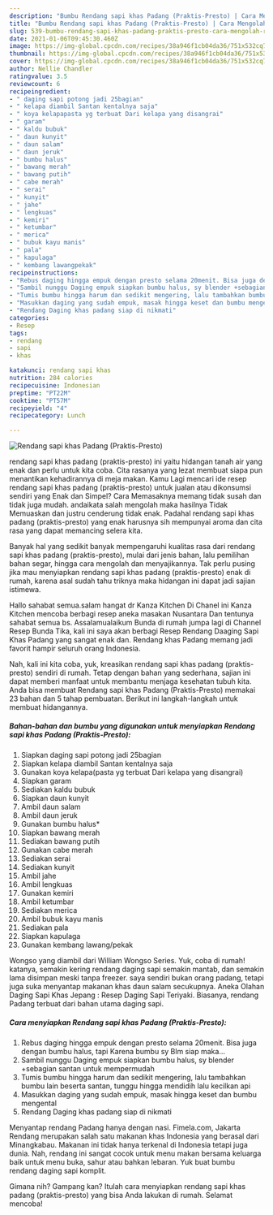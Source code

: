 ```yaml
---
description: "Bumbu Rendang sapi khas Padang (Praktis-Presto) | Cara Mengolah Rendang sapi khas Padang (Praktis-Presto) Yang Enak dan Simpel"
title: "Bumbu Rendang sapi khas Padang (Praktis-Presto) | Cara Mengolah Rendang sapi khas Padang (Praktis-Presto) Yang Enak dan Simpel"
slug: 539-bumbu-rendang-sapi-khas-padang-praktis-presto-cara-mengolah-rendang-sapi-khas-padang-praktis-presto-yang-enak-dan-simpel
date: 2021-01-06T09:45:30.460Z
image: https://img-global.cpcdn.com/recipes/38a946f1cb04da36/751x532cq70/rendang-sapi-khas-padang-praktis-presto-foto-resep-utama.jpg
thumbnail: https://img-global.cpcdn.com/recipes/38a946f1cb04da36/751x532cq70/rendang-sapi-khas-padang-praktis-presto-foto-resep-utama.jpg
cover: https://img-global.cpcdn.com/recipes/38a946f1cb04da36/751x532cq70/rendang-sapi-khas-padang-praktis-presto-foto-resep-utama.jpg
author: Nellie Chandler
ratingvalue: 3.5
reviewcount: 6
recipeingredient:
- " daging sapi potong jadi 25bagian"
- " kelapa diambil Santan kentalnya saja"
- " koya kelapapasta yg terbuat Dari kelapa yang disangrai"
- " garam"
- " kaldu bubuk"
- " daun kunyit"
- " daun salam"
- " daun jeruk"
- " bumbu halus"
- " bawang merah"
- " bawang putih"
- " cabe merah"
- " serai"
- " kunyit"
- " jahe"
- " lengkuas"
- " kemiri"
- " ketumbar"
- " merica"
- " bubuk kayu manis"
- " pala"
- " kapulaga"
- " kembang lawangpekak"
recipeinstructions:
- "Rebus daging hingga empuk dengan presto selama 20menit. Bisa juga dengan bumbu halus, tapi Karena bumbu sy Blm siap maka..."
- "Sambil nunggu Daging empuk siapkan bumbu halus, sy blender +sebagian santan untuk mempermudah"
- "Tumis bumbu hingga harum dan sedikit mengering, lalu tambahkan bumbu lain beserta santan, tunggu hingga mendidih lalu kecilkan api"
- "Masukkan daging yang sudah empuk, masak hingga keset dan bumbu mengental"
- "Rendang Daging khas padang siap di nikmati"
categories:
- Resep
tags:
- rendang
- sapi
- khas

katakunci: rendang sapi khas 
nutrition: 284 calories
recipecuisine: Indonesian
preptime: "PT22M"
cooktime: "PT57M"
recipeyield: "4"
recipecategory: Lunch

---
```



![Rendang sapi khas Padang (Praktis-Presto)](https://img-global.cpcdn.com/recipes/38a946f1cb04da36/751x532cq70/rendang-sapi-khas-padang-praktis-presto-foto-resep-utama.jpg)


rendang sapi khas padang (praktis-presto) ini yaitu hidangan tanah air yang enak dan perlu untuk kita coba. Cita rasanya yang lezat membuat siapa pun menantikan kehadirannya di meja makan.
Kamu Lagi mencari ide resep rendang sapi khas padang (praktis-presto) untuk jualan atau dikonsumsi sendiri yang Enak dan Simpel? Cara Memasaknya memang tidak susah dan tidak juga mudah. andaikata salah mengolah maka hasilnya Tidak Memuaskan dan justru cenderung tidak enak. Padahal rendang sapi khas padang (praktis-presto) yang enak harusnya sih mempunyai aroma dan cita rasa yang dapat memancing selera kita.

Banyak hal yang sedikit banyak mempengaruhi kualitas rasa dari rendang sapi khas padang (praktis-presto), mulai dari jenis bahan, lalu pemilihan bahan segar, hingga cara mengolah dan menyajikannya. Tak perlu pusing jika mau menyiapkan rendang sapi khas padang (praktis-presto) enak di rumah, karena asal sudah tahu triknya maka hidangan ini dapat jadi sajian istimewa.

Hallo sahabat semua.salam hangat dr Kanza Kitchen Di Chanel ini Kanza Kitchen mencoba berbagi resep aneka masakan Nusantara Dan tentunya sahabat semua bs. Assalamualaikum Bunda di rumah jumpa lagi di Channel Resep Bunda Tika, kali ini saya akan berbagi Resep Rendang Daaging Sapi Khas Padang yang sangat enak dan. Rendang khas Padang memang jadi favorit hampir seluruh orang Indonesia.


Nah, kali ini kita coba, yuk, kreasikan rendang sapi khas padang (praktis-presto) sendiri di rumah. Tetap dengan bahan yang sederhana, sajian ini dapat memberi manfaat untuk membantu menjaga kesehatan tubuh kita. Anda bisa membuat Rendang sapi khas Padang (Praktis-Presto) memakai 23 bahan dan 5 tahap pembuatan. Berikut ini langkah-langkah untuk membuat hidangannya.

<!--inarticleads1-->

##### Bahan-bahan dan bumbu yang digunakan untuk menyiapkan Rendang sapi khas Padang (Praktis-Presto):

1. Siapkan  daging sapi potong jadi 25bagian
1. Siapkan  kelapa diambil Santan kentalnya saja
1. Gunakan  koya kelapa(pasta yg terbuat Dari kelapa yang disangrai)
1. Siapkan  garam
1. Sediakan  kaldu bubuk
1. Siapkan  daun kunyit
1. Ambil  daun salam
1. Ambil  daun jeruk
1. Gunakan  bumbu halus*
1. Siapkan  bawang merah
1. Sediakan  bawang putih
1. Gunakan  cabe merah
1. Sediakan  serai
1. Sediakan  kunyit
1. Ambil  jahe
1. Ambil  lengkuas
1. Gunakan  kemiri
1. Ambil  ketumbar
1. Sediakan  merica
1. Ambil  bubuk kayu manis
1. Sediakan  pala
1. Siapkan  kapulaga
1. Gunakan  kembang lawang/pekak


Wongso yang diambil dari William Wongso Series. Yuk, coba di rumah! katanya, semakin kering rendang daging sapi semakin mantab, dan semakin lama disimpan meski tanpa freezer. saya sendiri bukan orang padang, tetapi juga suka menyantap makanan khas daun salam secukupnya. Aneka Olahan Daging Sapi Khas Jepang : Resep Daging Sapi Teriyaki. Biasanya, rendang Padang terbuat dari bahan utama daging sapi. 

<!--inarticleads2-->

##### Cara menyiapkan Rendang sapi khas Padang (Praktis-Presto):

1. Rebus daging hingga empuk dengan presto selama 20menit. Bisa juga dengan bumbu halus, tapi Karena bumbu sy Blm siap maka...
1. Sambil nunggu Daging empuk siapkan bumbu halus, sy blender +sebagian santan untuk mempermudah
1. Tumis bumbu hingga harum dan sedikit mengering, lalu tambahkan bumbu lain beserta santan, tunggu hingga mendidih lalu kecilkan api
1. Masukkan daging yang sudah empuk, masak hingga keset dan bumbu mengental
1. Rendang Daging khas padang siap di nikmati


Menyantap rendang Padang hanya dengan nasi. Fimela.com, Jakarta Rendang merupakan salah satu makanan khas Indonesia yang berasal dari Minangkabau. Makanan ini tidak hanya terkenal di Indonesia tetapi juga dunia. Nah, rendang ini sangat cocok untuk menu makan bersama keluarga baik untuk menu buka, sahur atau bahkan lebaran. Yuk buat bumbu rendang daging sapi komplit. 

Gimana nih? Gampang kan? Itulah cara menyiapkan rendang sapi khas padang (praktis-presto) yang bisa Anda lakukan di rumah. Selamat mencoba!

